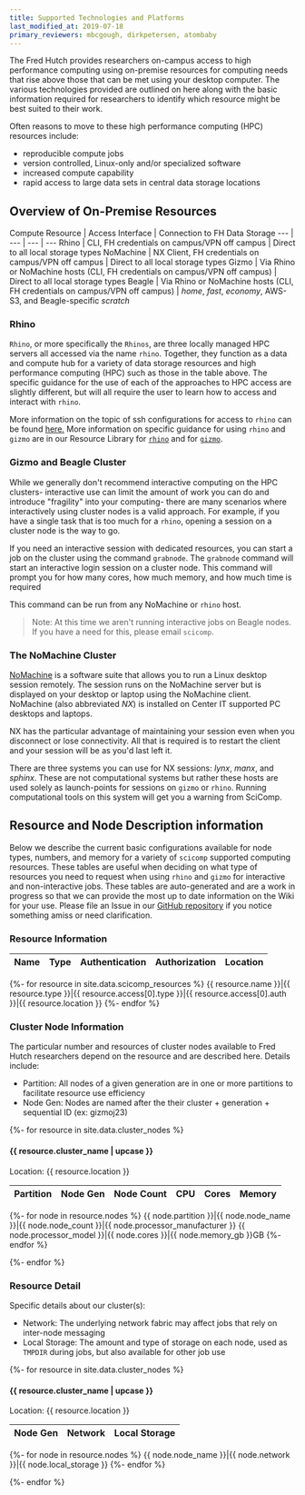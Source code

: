 ```yaml
---
title: Supported Technologies and Platforms
last_modified_at: 2019-07-18
primary_reviewers: mbcgough, dirkpetersen, atombaby
---
```


The Fred Hutch provides researchers on-campus access to high performance computing using on-premise resources for computing needs that rise above those that can be met using your desktop computer.  The various technologies provided are outlined on here along with the basic information required for researchers to identify which resource might be best suited to their work. 

Often reasons to move to these high performance computing (HPC) resources include:
- reproducible compute jobs
- version controlled, Linux-only and/or specialized software
- increased compute capability
- rapid access to large data sets in central data storage locations

## Overview of On-Premise Resources

Compute Resource | Access Interface | Connection to FH Data Storage
--- | --- | --- | ---
Rhino | CLI, FH credentials on campus/VPN off campus | Direct to all local storage types
NoMachine | NX Client, FH credentials on campus/VPN off campus | Direct to all local storage types
Gizmo | Via Rhino or NoMachine hosts (CLI, FH credentials on campus/VPN off campus) | Direct to all local storage types
Beagle | Via Rhino or NoMachine hosts (CLI, FH credentials on campus/VPN off campus) | _home_, _fast_, _economy_, AWS-S3, and Beagle-specific _scratch_


### Rhino
`Rhino`, or more specifically the `Rhinos`, are three locally managed HPC servers all accessed via the name `rhino`. Together, they function as a data and compute hub for a variety of data storage resources and high performance computing (HPC) such as those in the table above. The specific guidance for the use of each of the approaches to HPC access are slightly different, but will all require the user to learn how to access and interact with `rhino`.

More information on the topic of ssh configurations for access to `rhino` can be found [here.](/scicomputing/access_methods/)
More information on specific guidance for using `rhino` and `gizmo` are in our Resource Library for [`rhino`](/compdemos/howtoRhino/) and for [`gizmo`](/compdemos/howtoGizmo/).


### Gizmo and Beagle Cluster

While we generally don't recommend interactive computing on the HPC clusters-
interactive use can limit the amount of work you can do and introduce
"fragility" into your computing- there are many scenarios where interactively
using cluster nodes is a valid approach.  For example, if you have a single
task that is too much for a `rhino`, opening a session on a cluster node is the
way to go.

If you need an interactive session with dedicated resources, you can start a
job on the cluster using the command `grabnode`.  The `grabnode` command will
start an interactive login session on a cluster node.  This command will prompt
you for how many cores, how much memory, and how much time is required

This command can be run from any NoMachine or `rhino` host.

> Note: At this time we aren't running interactive jobs on Beagle nodes.  If
> you have a need for this, please email `scicomp`.


### The NoMachine Cluster

[NoMachine](https://www.nomachine.com/) is a software suite that allows you to run a Linux desktop session remotely.  The session runs on the NoMachine server but is displayed on your desktop or laptop using the NoMachine client.  NoMachine (also abbreviated _NX_) is installed on Center IT supported PC desktops and laptops.

NX has the particular advantage of maintaining your session even when you disconnect or lose connectivity.  All that is required is to restart the client and your session will be as you'd last left it.

There are three systems you can use for NX sessions: _lynx_, _manx_, and _sphinx_.  These are not computational systems but rather these hosts are used solely as launch-points for sessions on `gizmo` or `rhino`. Running computational tools on this system will get you a warning from SciComp.


## Resource and Node Description information
Below we describe the current basic configurations available for node types, numbers, and memory for a variety of `scicomp` supported computing resources.  These tables are useful when deciding on what type of resources you need to request when using `rhino` and `gizmo` for interactive and non-interactive jobs.  These tables are auto-generated and are a work in progress so that we can provide the most up to date information on the Wiki for your use.  Please file an Issue in our [GitHub repository](https://github.com/FredHutch/wiki/issues) if you notice something amiss or need clarification.

### Resource Information
<!--This table is auto-generated based on the yaml in _data/scicomp_resources.yaml, and is a work in progress.  -->


Name|Type|Authentication|Authorization|Location
---|---|---|---|---
{%- for resource in site.data.scicomp_resources %}
{{ resource.name }}|{{ resource.type }}|{{ resource.access[0].type }}|{{ resource.access[0].auth }}|{{ resource.location }}
{%- endfor %}

### Cluster Node Information
<!--This table is auto-generated based on the yaml in _data/cluster_nodes.yaml--> 
The particular number and resources of cluster nodes available to Fred Hutch researchers depend on the resource and are described here. Details include:
- Partition: All nodes of a given generation are in one or more partitions to facilitate resource use efficiency
- Node Gen: Nodes are named after the their cluster + generation + sequential ID (ex: gizmoj23)

{%- for resource in site.data.cluster_nodes %}

#### {{ resource.cluster_name | upcase }}
Location: {{ resource.location }}

|Partition|Node Gen|Node Count|CPU|Cores|Memory|
|---|:---:|:---:|---:|:---:|:---:|
{%- for node in resource.nodes %}
{{ node.partition }}|{{ node.node_name }}|{{ node.node_count }}|{{ node.processor_manufacturer }} {{ node.processor_model }}|{{ node.cores }}|{{ node.memory_gb }}GB
{%- endfor %}

{%- endfor %}

### Resource Detail
Specific details about our cluster(s):
- Network: The underlying network fabric may affect jobs that rely on inter-node messaging
- Local Storage: The amount and type of storage on each node, used as `TMPDIR` during jobs, but also available for other job use

{%- for resource in site.data.cluster_nodes %}

#### {{ resource.cluster_name | upcase }}
Location: {{ resource.location }}

|Node Gen|Network|Local Storage|
|---|---|---|
{%- for node in resource.nodes %}
{{ node.node_name }}|{{ node.network }}|{{ node.local_storage }}
{%- endfor %}

{%- endfor %}
